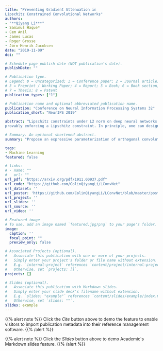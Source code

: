 ```yaml
---
title: "Preventing Gradient Attenuation in
Lipschitz Constrained Convolutional Networks"
authors:
- "**Qiyang Li***"
- Saminul Haque*
- Cem Anil
- James Lucas
- Roger Grosse
- Jörn-Henrik Jacobsen
date: "2019-11-09"
doi: ""

# Schedule page publish date (NOT publication's date).
publishDate: ""

# Publication type.
# Legend: 0 = Uncategorized; 1 = Conference paper; 2 = Journal article;
# 3 = Preprint / Working Paper; 4 = Report; 5 = Book; 6 = Book section;
# 7 = Thesis; 8 = Patent
publication_types: ["1"]

# Publication name and optional abbreviated publication name.
publication: "Conference on Neural Information Processing Systems 32"
publication_short: "NeurIPS 2019"

abstract: "Lipschitz constraints under L2 norm on deep neural networks are useful for provable adversarial robustness bounds, stable training, and Wasserstein distance estimation. While heuristic approaches such as the gradient penalty have seen much practical success, it is challenging to achieve similar practical performance while
provably enforcing a Lipschitz constraint. In principle, one can design Lipschitz constrained architectures using the composition property of Lipschitz functions, but Anil et al. [2] recently identified a key obstacle to this approach: gradient norm attenuation. They showed how to circumvent this problem in the case of fully connected networks by designing each layer to be gradient norm preserving. We extend their approach to train scalable, expressive, provably Lipschitz convolutional networks. In particular, we present the Block Convolution Orthogonal Parameterization (BCOP), an expressive parameterization of orthogonal convolution operations. We show that even though the space of orthogonal convolutions is disconnected, the largest connected component of BCOP with 2n channels can represent arbitrary BCOP convolutions over n channels. Our BCOP parameterization allows us to train large convolutional networks with provable Lipschitz bounds. Empirically, we find that it is competitive with existing approaches to provable adversarial robustness and Wasserstein distance estimation."

# Summary. An optional shortened abstract.
summary: "Propose an expressive parameterization of orthogonal convolution for Lipschitz constrained convolutional neural networks to achieve state-of-the-art deterministic provable robustness under L2 metric on MNIST and CIFAR10 as well as tighter Wasserstein distance estimation bound."

tags:
- Machine Learning
featured: false

# links:
# - name: ""
#   url: ""
url_pdf: "https://arxiv.org/pdf/1911.00937.pdf"
url_code: "https://github.com/ColinQiyangLi/LConvNet"
url_dataset: ''
url_poster: 'https://github.com/ColinQiyangLi/LConvNet/blob/master/poster.pdf'
url_project: ''
url_slides: ''
url_source: ''
url_video: ''

# Featured image
# To use, add an image named `featured.jpg/png` to your page's folder. 
image:
  caption: ''
  focal_point: ""
  preview_only: false

# Associated Projects (optional).
#   Associate this publication with one or more of your projects.
#   Simply enter your project's folder or file name without extension.
#   E.g. `internal-project` references `content/project/internal-project/index.md`.
#   Otherwise, set `projects: []`.
projects: []

# Slides (optional).
#   Associate this publication with Markdown slides.
#   Simply enter your slide deck's filename without extension.
#   E.g. `slides: "example"` references `content/slides/example/index.md`.
#   Otherwise, set `slides: ""`.
slides: example
---
```


{{% alert note %}}
Click the *Cite* button above to demo the feature to enable visitors to import publication metadata into their reference management software.
{{% /alert %}}

{{% alert note %}}
Click the *Slides* button above to demo Academic's Markdown slides feature.
{{% /alert %}}
